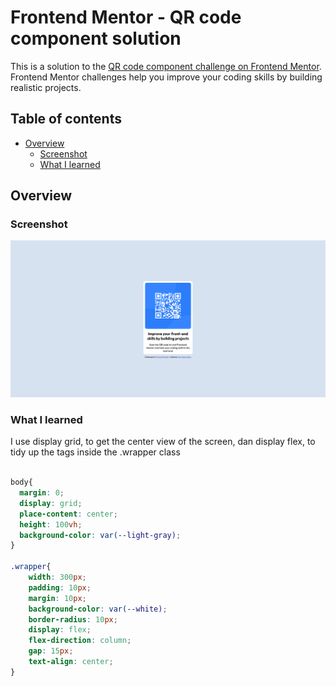 # Frontend Mentor - QR code component solution

This is a solution to the [QR code component challenge on Frontend Mentor](https://www.frontendmentor.io/challenges/qr-code-component-iux_sIO_H). Frontend Mentor challenges help you improve your coding skills by building realistic projects. 

## Table of contents

- [Overview](#overview)
  - [Screenshot](#screenshot)
  - [What I learned](#what-i-learned)

## Overview

### Screenshot

![](./screenshot.png)

### What I learned

I use display grid, to get the center view of the screen, dan display flex, to tidy up the tags inside the .wrapper class

```css

body{
  margin: 0;
  display: grid;
  place-content: center;
  height: 100vh;
  background-color: var(--light-gray);
}

.wrapper{
    width: 300px;
    padding: 10px;
    margin: 10px;
    background-color: var(--white);
    border-radius: 10px;
    display: flex;
    flex-direction: column;
    gap: 15px;
    text-align: center;
}

```